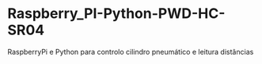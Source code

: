 # Raspberry_PI-Python-PWD-HC-SR04
RaspberryPi e Python para controlo cilindro pneumático e leitura distâncias
